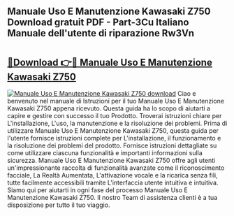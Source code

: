 ## Manuale Uso E Manutenzione Kawasaki Z750 Download gratuit PDF - Part-3Cu Italiano Manuale dell'utente di riparazione Rw3Vn

# <h2><a href="http://dfbpry.blite.top/?on=Manuale+Uso+E+Manutenzione+Kawasaki+Z750">🔗Download 👉🔴 Manuale Uso E Manutenzione Kawasaki Z750</a></h2>

[![Manuale Uso E Manutenzione Kawasaki Z750 download](https://i.imgur.com/lujVjoI.png)](http://dfbpry.blite.top/?on=Manuale+Uso+E+Manutenzione+Kawasaki+Z750)
Ciao e benvenuto nel manuale di Istruzioni per il tuo Manuale Uso E Manutenzione Kawasaki Z750 appena ricevuto. Questa guida ha lo scopo di aiutarti a capire e gestire con successo il tuo Prodotto. Troverai istruzioni chiare per L'installazione, L'uso, la manutenzione e la risoluzione dei problemi. Prima di utilizzare Manuale Uso E Manutenzione Kawasaki Z750, questa guida per l'utente fornisce istruzioni complete per L'installazione, il funzionamento e la risoluzione dei problemi del prodotto. Fornisce istruzioni dettagliate su come utilizzare ciascuna funzionalità e importanti informazioni sulla sicurezza. Manuale Uso E Manutenzione Kawasaki Z750 offre agli utenti un'impressionante raccolta di funzionalità avanzate come il riconoscimento facciale, La Realtà Aumentata, L'attivazione vocale e la ricarica senza fili, tutte facilmente accessibili tramite L'interfaccia utente intuitiva e intuitiva. Siamo qui per aiutarti in ogni fase del processo Manuale Uso E Manutenzione Kawasaki Z750. Il nostro Team di assistenza clienti è a tua disposizione per tutto il tuo viaggio.
